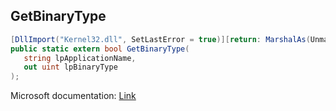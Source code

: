 ## GetBinaryType

```csharp
[DllImport("Kernel32.dll", SetLastError = true)][return: MarshalAs(UnmanagedType.Bool)]
public static extern bool GetBinaryType(
   string lpApplicationName,
   out uint lpBinaryType
);
```

Microsoft documentation: [Link](https://docs.microsoft.com/en-us/windows/win32/api/winbase/nf-winbase-getbinarytypew)
